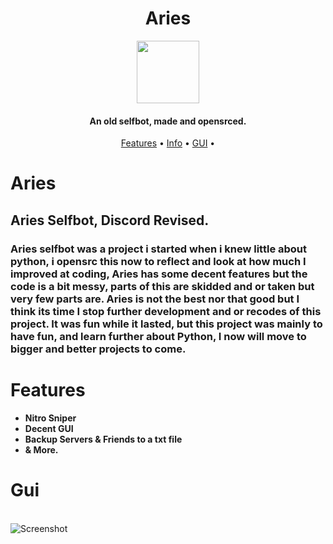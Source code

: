 <h1 align="center">Aries</h1>

<p align="center">
  <img width="100" height="100" src="https://cdn.discordapp.com/attachments/715671505211490315/1023738310713159772/ariesnobg.png">
</p>

<h4 align="center">An old selfbot, made and opensrced.</h4>

<p align="center">
  <a href="#features">Features</a> •
  <a href="#Aries">Info</a> •
  <a href="#Gui">GUI</a> •
</p>

# Aries
##  Aries Selfbot, Discord Revised.
### Aries selfbot was a project i started when i knew little about python, i opensrc this now to reflect and look at how much I improved at coding, Aries has some decent features but the code is a bit messy, parts of this are skidded and or taken but very few parts are. Aries is not the best nor that good but I think its time I stop further development and or recodes of this project. It was fun while it lasted, but this project was mainly to have fun, and learn further about Python, I now will move to bigger and better projects to come.
# Features
- **Nitro Sniper**
- **Decent GUI**
- **Backup Servers & Friends to a txt file**
- **& More.**
# Gui
<BR>![Screenshot](https://cdn.discordapp.com/attachments/715671505211490315/1023739438909636608/ariescon.png?size=4096)

